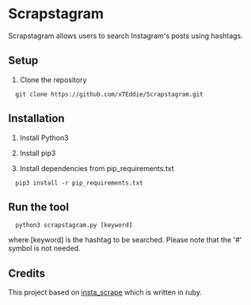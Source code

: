 # Scrapstagram

Scrapstagram allows users to search Instagram's posts using hashtags.

## Setup

1. Clone the repository

```
  git clone https://github.com/xTEddie/Scrapstagram.git
```

## Installation

1. Install Python3

2. Install pip3

3. Install dependencies from pip_requirements.txt

```
  pip3 install -r pip_requirements.txt
```

## Run the tool

```
  python3 scrapstagram.py [keyword]
```

where [keyword] is the hashtag to be searched. Please note that the '#' symbol is not needed.

## Credits

This project based on [insta_scrape](https://github.com/dannyvassallo/insta_scrape) which is written in ruby. 
